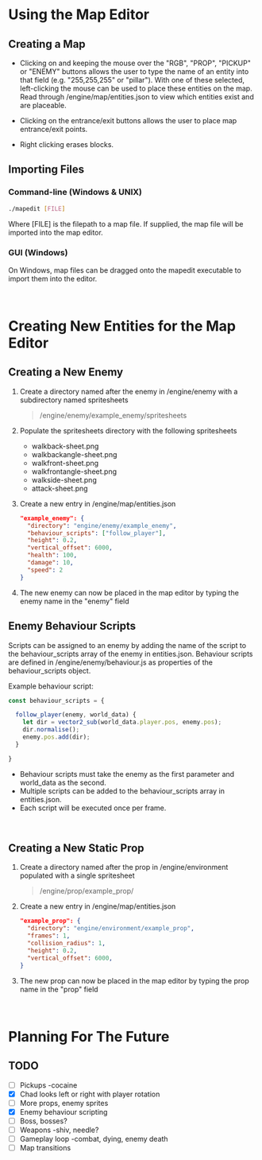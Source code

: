 # Using the Map Editor

## Creating a Map
- Clicking on and keeping the mouse over the "RGB", "PROP", "PICKUP" or "ENEMY" buttons allows the user to type the name of an entity into that field (e.g. "255,255,255" or "pillar"). With one of these selected, left-clicking the mouse can be used to place these entities on the map. Read through /engine/map/entities.json to view which entities exist and are placeable.

- Clicking on the entrance/exit buttons allows the user to place map entrance/exit points.

- Right clicking erases blocks.

## Importing Files
### Command-line (Windows & UNIX)
```bash
./mapedit [FILE]
```
Where [FILE] is the filepath to a map file. If supplied, the map file will be imported into the map editor.

### GUI (Windows)
On Windows, map files can be dragged onto the mapedit executable to import them into the editor.

&nbsp;

# Creating New Entities for the Map Editor

## Creating a New Enemy
1. Create a directory named after the enemy in /engine/enemy with a subdirectory named spritesheets
    > /engine/enemy/example_enemy/spritesheets
2. Populate the spritesheets directory with the following spritesheets
    - walkback-sheet.png
    - walkbackangle-sheet.png
    - walkfront-sheet.png
    - walkfrontangle-sheet.png
    - walkside-sheet.png
    - attack-sheet.png

3. Create a new entry in /engine/map/entities.json
    ```json
    "example_enemy": {
      "directory": "engine/enemy/example_enemy",
      "behaviour_scripts": ["follow_player"],
      "height": 0.2,
      "vertical_offset": 6000,
      "health": 100,
      "damage": 10,
      "speed": 2
    }
    ```
4. The new enemy can now be placed in the map editor by typing the enemy name in the "enemy" field

## Enemy Behaviour Scripts
Scripts can be assigned to an enemy by adding the name of the script to the behaviour_scripts array of the enemy in entities.json. Behaviour scripts are defined in /engine/enemy/behaviour.js as properties of the behaviour_scripts object.

Example behaviour script:
```JavaScript
const behaviour_scripts = {

  follow_player(enemy, world_data) {
    let dir = vector2_sub(world_data.player.pos, enemy.pos);
    dir.normalise();
    enemy.pos.add(dir);
  }

}
```
- Behaviour scripts must take the enemy as the first parameter and world_data as the second.
- Multiple scripts can be added to the behaviour_scripts array in entities.json.
- Each script will be executed once per frame.

&nbsp;

## Creating a New Static Prop
1. Create a directory named after the prop in /engine/environment populated with a single spritesheet
    > /engine/prop/example_prop/

3. Create a new entry in /engine/map/entities.json
    ```json
    "example_prop": {
      "directory": "engine/environment/example_prop",
      "frames": 1,
      "collision_radius": 1,
      "height": 0.2,
      "vertical_offset": 6000,
    }
    ```
4. The new prop can now be placed in the map editor by typing the prop name in the "prop" field

&nbsp;

# Planning For The Future

## TODO
- [ ] Pickups -cocaine
- [x] Chad looks left or right with player rotation
- [ ] More props, enemy sprites
- [x] Enemy behaviour scripting
- [ ] Boss, bosses?
- [ ] Weapons -shiv, needle?
- [ ] Gameplay loop -combat, dying, enemy death
- [ ] Map transitions
